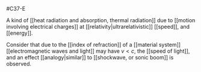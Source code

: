 #C37-E 

A kind of [[heat radiation and absorption, thermal radiation]] due to [[motion involving electrical charges]] at [[relativity|ultrarelativistic]] [[speed]], and [[energy]]. 

Consider that due to the [[index of refraction]] of a [[material system]] [[electromagnetic waves and light]] may have $v<c$, the [[speed of light]], and an effect [[analogy|similar]] to [[shockwave, or sonic boom]] is observed.
